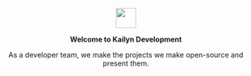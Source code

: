 <p align="center">
	<img width="40" src="https://github.githubassets.com/images/mona-loading-default.gif">
    <p align="center"><strong>Welcome to Kailyn Development</strong></p>
    <p align="center">As a developer team, we make the projects we make open-source and present them.</p>
</p>
